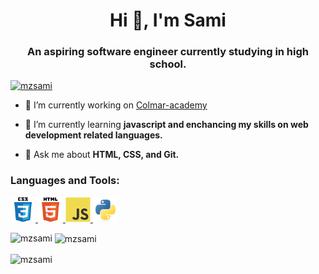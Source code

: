 <h1 align="center">Hi 👋, I'm Sami</h1>
<h3 align="center">An aspiring software engineer currently studying in high school.</h3>

<p align="left"> <a href="https://github.com/ryo-ma/github-profile-trophy"><img src="https://github-profile-trophy.vercel.app/?username=mzsami" alt="mzsami" /></a> </p>

- 🔭 I’m currently working on [Colmar-academy](https://github.com/mzsami/Colmar-Academy)

- 🌱 I’m currently learning **javascript and enchancing my skills on web development related languages.**

- 💬 Ask me about **HTML, CSS, and Git.**
<p align="left">
</p>

<h3 align="left">Languages and Tools:</h3>
<p align="left"> <a href="https://www.w3schools.com/css/" target="_blank" rel="noreferrer"> <img src="https://raw.githubusercontent.com/devicons/devicon/master/icons/css3/css3-original-wordmark.svg" alt="css3" width="40" height="40"/> </a> <a href="https://www.w3.org/html/" target="_blank" rel="noreferrer"> <img src="https://raw.githubusercontent.com/devicons/devicon/master/icons/html5/html5-original-wordmark.svg" alt="html5" width="40" height="40"/> </a> <a href="https://developer.mozilla.org/en-US/docs/Web/JavaScript" target="_blank" rel="noreferrer"> <img src="https://raw.githubusercontent.com/devicons/devicon/master/icons/javascript/javascript-original.svg" alt="javascript" width="40" height="40"/> </a> <a href="https://www.python.org" target="_blank" rel="noreferrer"> <img src="https://raw.githubusercontent.com/devicons/devicon/master/icons/python/python-original.svg" alt="python" width="40" height="40"/> </a> </p>

<p><img align="left" src="https://github-readme-stats.vercel.app/api/top-langs?username=mzsami&show_icons=true&locale=en&layout=compact" alt="mzsami" /></p>

<p>&nbsp;<img align="center" src="https://github-readme-stats.vercel.app/api?username=mzsami&show_icons=true&locale=en" alt="mzsami" /></p>

<p><img align="center" src="https://github-readme-streak-stats.herokuapp.com/?user=mzsami&" alt="mzsami" /></p>
